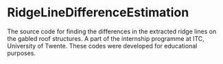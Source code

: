 # RidgeLineDifferenceEstimation
The source code for finding the differences in the extracted ridge lines on the gabled roof structures. A part of the internship programme at ITC, University of Twente. These codes were developed for educational purposes.
